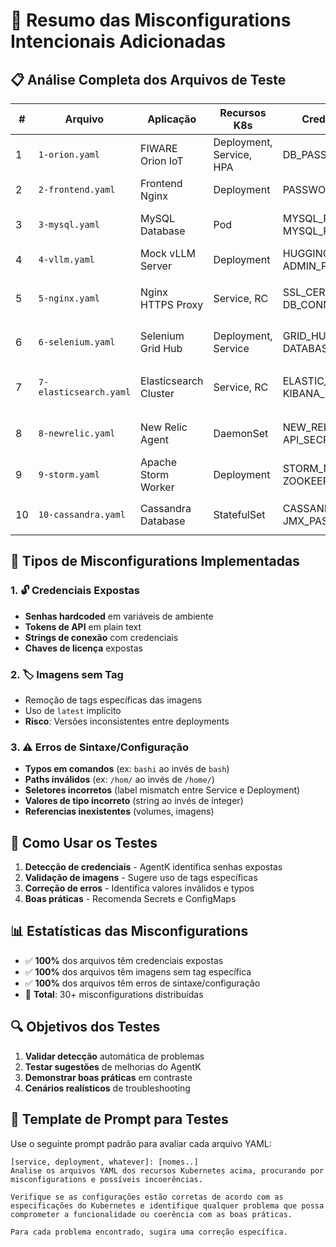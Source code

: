 # 🚨 Resumo das Misconfigurations Intencionais Adicionadas

## 📋 Análise Completa dos Arquivos de Teste

| # | Arquivo | Aplicação | Recursos K8s | Credenciais Expostas | Imagem sem Tag | Erro de Sintaxe |
|---|---------|-----------|-------------|---------------------|----------------|-----------------|
| 1 | `1-orion.yaml` | FIWARE Orion IoT | Deployment, Service, HPA | DB_PASSWORD, API_KEY | fiware/orion-ld | `app: orionlds` (app selector inválido) |
| 2 | `2-frontend.yaml` | Frontend Nginx | Deployment | PASSWORD_SERVICE_HOST | nginx | Imagem `nginxs` inválida |
| 3 | `3-mysql.yaml` | MySQL Database | Pod | MYSQL_ROOT_PASSWORD, MYSQL_PASSWORD | my-sql | Imagem inválida: `my-sql` (não existe) |
| 4 | `4-vllm.yaml` | Mock vLLM Server | Deployment | HUGGING_FACE_HUB_TOKEN, ADMIN_PASSWORD | python:3.9-slim | Comando `python5` inválido |
| 5 | `5-nginx.yaml` | Nginx HTTPS Proxy | Service, RC | SSL_CERT_PASSWORD, DB_CONNECTION | ymqytw/nginxhttps | `command: ["/hom/auto-reload...]` (path inválido) |
| 6 | `6-selenium.yaml` | Selenium Grid Hub | Deployment, Service | GRID_HUB_PASSWORD, DATABASE_URL | selenium/hub | Selector: `sellenium-hub` (typo) |
| 7 | `7-elasticsearch.yaml` | Elasticsearch Cluster | Service, RC | ELASTIC_PASSWORD, KIBANA_PASSWORD | quay.io/pires/docker-elasticsearch-kubernetes | Path: `/variavel/run` (typo em /var/run) |
| 8 | `8-newrelic.yaml` | New Relic Agent | DaemonSet | NEW_RELIC_LICENSE_KEY, API_SECRET | newrelic/nrsysmond | Command: `"bashi"` (typo em bash) |
| 9 | `9-storm.yaml` | Apache Storm Worker | Deployment | STORM_NIMBUS_PASSWORD, ZOOKEEPER_AUTH | mattf/storm-trabalhador | Container name: `storm-worke` (truncado) |
| 10 | `10-cassandra.yaml` | Cassandra Database | StatefulSet | CASSANDRA_PASSWORD, JMX_PASSWORD | gcr.io/google-samples/cassandra | ReadinessProbe: `/binario/bash` (typo em /bin) |

## 🎯 Tipos de Misconfigurations Implementadas

### 1. 🔓 **Credenciais Expostas**
- **Senhas hardcoded** em variáveis de ambiente
- **Tokens de API** em plain text
- **Strings de conexão** com credenciais
- **Chaves de licença** expostas

### 2. 🏷️ **Imagens sem Tag**
- Remoção de tags específicas das imagens
- Uso de `latest` implícito
- **Risco**: Versões inconsistentes entre deployments

### 3. ⚠️ **Erros de Sintaxe/Configuração**
- **Typos em comandos** (ex: `bashi` ao invés de `bash`)
- **Paths inválidos** (ex: `/hom/` ao invés de `/home/`)
- **Seletores incorretos** (label mismatch entre Service e Deployment)
- **Valores de tipo incorreto** (string ao invés de integer)
- **Referencias inexistentes** (volumes, imagens)

## 🎯 **Como Usar os Testes**

1. **Detecção de credenciais** - AgentK identifica senhas expostas
2. **Validação de imagens** - Sugere uso de tags específicas  
3. **Correção de erros** - Identifica valores inválidos e typos
4. **Boas práticas** - Recomenda Secrets e ConfigMaps

## 📊 **Estatísticas das Misconfigurations**

- ✅ **100%** dos arquivos têm credenciais expostas  
- ✅ **100%** dos arquivos têm imagens sem tag específica
- ✅ **100%** dos arquivos têm erros de sintaxe/configuração
- 🎯 **Total**: 30+ misconfigurations distribuídas

## 🔍 **Objetivos dos Testes**

1. **Validar detecção** automática de problemas
2. **Testar sugestões** de melhorias do AgentK  
3. **Demonstrar boas práticas** em contraste
4. **Cenários realísticos** de troubleshooting

## 💬 **Template de Prompt para Testes**

Use o seguinte prompt padrão para avaliar cada arquivo YAML:

```
[service, deployment, whatever]: [nomes..]
Analise os arquivos YAML dos recursos Kubernetes acima, procurando por misconfigurations e possíveis incoerências.

Verifique se as configurações estão corretas de acordo com as especificações do Kubernetes e identifique qualquer problema que possa comprometer a funcionalidade ou coerência com as boas práticas.

Para cada problema encontrado, sugira uma correção específica.
```